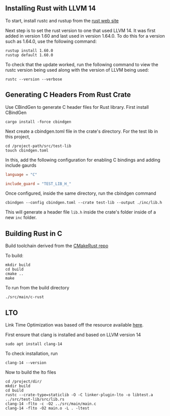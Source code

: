 ## Installing Rust with LLVM 14

To start, install rustc and rustup from the [rust web site](https://www.rust-lang.org/tools/install)

Next step is to set the rust version to one that used LLVM 14. It was first added in version 1.60 and last used in version 1.64.0. To do this for a version such as 1.64.0, use the following command:

```
rustup install 1.60.0
rustup default 1.60.0
```

To check that the update worked, run the following command to view the rustc version being used along with the version of LLVM being used:

```
rustc --version --verbose
```

## Generating C Headers From Rust Crate

Use CBindGen to generate C header files for Rust library. First install CBindGen

```
cargo install -force cbindgen
```

Next create a cbindgen.toml file in the crate's directory. For the test lib in this project,

```
cd /project-path/src/test-lib
touch cbindgen.toml
```

In this, add the following configuration for enabling C bindings and adding include gaurds

``` toml
language = "C"

include_guard = "TEST_LIB_H_"
```

Once configured, inside the same directory, run the cbindgen command

```
cbindgen --config cbindgen.toml --crate test-lib --output ./inc/lib.h
```

This will generate a header file `lib.h` inside the crate's folder inside of a new `inc` folder.


## Building Rust in C

Build toolchain derived from the [CMakeRust repo](https://github.com/Devolutions/CMakeRust)

To build:

```
mkdir build
cd build
cmake ..
make
```

To run from the build directory

```
./src/main/c-rust
```

## LTO

Link Time Optimization was based off the resource available [here](https://blog.llvm.org/2019/09/closing-gap-cross-language-lto-between.html).

First ensure that clang is installed and based on LLVM version 14

```
sudo apt install clang-14
```

To check installation, run

```
clang-14 --version
```

Now to build the lto files

```
cd /project/dir/
mkdir build
cd build 
rustc --crate-type=staticlib -O -C linker-plugin-lto -o libtest.a ../src/test-lib/src/lib.rs 
clang-14 -flto -c -O2 ../src/main/main.c
clang-14 -flto -O2 main.o -L . -ltest
```